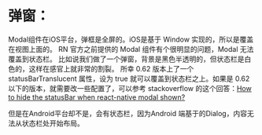 # 弹窗：

Modal组件在iOS平台，弹框是全屏的。iOS是基于 Window 实现的，所以是覆盖在视图上面的。
RN 官方之前提供的 Modal 组件有个很明显的问题，Modal 无法覆盖到状态栏。
比如说我们做了一个弹窗，背景是黑色半透明的，但状态栏是白色的，这样在感官上就非常的割裂。
所幸 0.62 版本上了一个 statusBarTranslucent 属性，设为 true 就可以覆盖到状态栏之上。如果是 0.62 以下的版本，就需要改一些配置了，可以参考 stackoverflow 的这个回答：[How to hide the statusBar when react-native modal shown?](How%20to%20hide%20the%20statusBar%20when%20react-native%20modal%20shown?)

但是在Android平台却不是，会有状态栏，因为Android 端基于的Dialog，内容无法从状态栏处开始布局。


